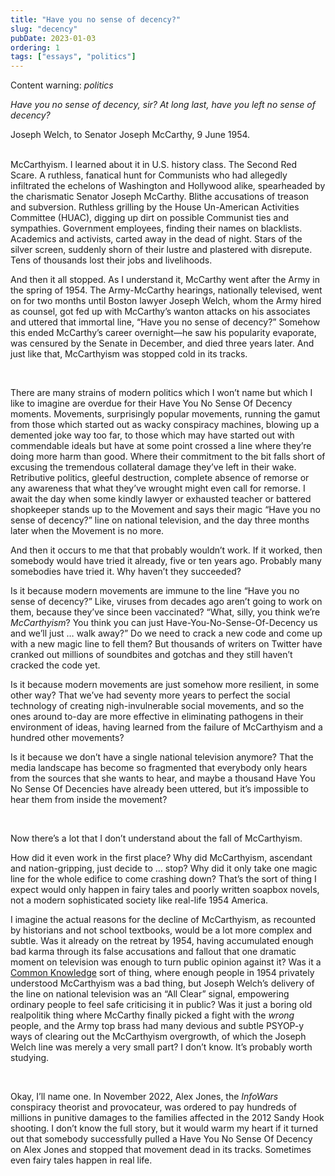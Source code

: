 ```yaml
---
title: "Have you no sense of decency?"
slug: "decency"
pubDate: 2023-01-03
ordering: 1
tags: ["essays", "politics"]
---
```


<div class="content-warning">
<span class="small-caps">Content warning</span>: <i>politics</i>
</div>

_Have you no sense of decency, sir? At long last, have you left no sense of decency?_
<div class="quote-attribution">
Joseph Welch, to Senator Joseph McCarthy, 9 June 1954.
</div>

<br />

McCarthyism. I learned about it in U.S. history class. The Second Red Scare. A ruthless, fanatical hunt for Communists who had allegedly infiltrated the echelons of Washington and Hollywood alike, spearheaded by the charismatic Senator Joseph McCarthy. Blithe accusations of treason and subversion. Ruthless grilling by the House Un-American Activities Committee (HUAC), digging up dirt on possible Communist ties and sympathies. Government employees, finding their names on blacklists. Academics and activists, carted away in the dead of night. Stars of the silver screen, suddenly shorn of their lustre and plastered with disrepute. Tens of thousands lost their jobs and livelihoods. 

And then it all stopped. As I understand it, McCarthy went after the Army in the spring of 1954. The Army-McCarthy hearings, nationally televised, went on for two months until Boston lawyer Joseph Welch, whom the Army hired as counsel, got fed up with McCarthy’s wanton attacks on his associates and uttered that immortal line, “Have you no sense of decency?” Somehow this ended McCarthy’s career overnight—he saw his popularity evaporate, was censured by the Senate in December, and died three years later. And just like that, McCarthyism was stopped cold in its tracks.

<br />

There are many strains of modern politics which I won’t name but which I like to imagine are overdue for their Have You No Sense Of Decency moments. Movements, surprisingly popular movements, running the gamut from those which started out as wacky conspiracy machines, blowing up a demented joke way too far, to those which may have started out with commendable ideals but have at some point crossed a line where they’re doing more harm than good. Where their commitment to the bit falls short of excusing the tremendous collateral damage they’ve left in their wake. Retributive politics, gleeful destruction, complete absence of remorse or any awareness that what they’ve wrought might even call for remorse. I await the day when some kindly lawyer or exhausted teacher or battered shopkeeper stands up to the Movement and says their magic “Have you no sense of decency?” line on national television, and the day three months later when the Movement is no more.

And then it occurs to me that that probably wouldn’t work. If it worked, then somebody would have tried it already, five or ten years ago. Probably many somebodies have tried it. Why haven’t they succeeded?

Is it because modern movements are immune to the line “Have you no sense of decency?” Like, viruses from decades ago aren’t going to work on them, because they’ve since been vaccinated? “What, silly, you think we’re _McCarthyism_? You think you can just Have-You-No-Sense-Of-Decency us and we’ll just … walk away?” Do we need to crack a new code and come up with a new magic line to fell them? But thousands of writers on Twitter have cranked out millions of soundbites and gotchas and they still haven’t cracked the code yet.

Is it because modern movements are just somehow more resilient, in some other way? That we’ve had seventy more years to perfect the social technology of creating nigh-invulnerable social movements, and so the ones around to-day are more effective in eliminating pathogens in their environment of ideas, having learned from the failure of McCarthyism and a hundred other movements?

Is it because we don’t have a single national television anymore? That the media landscape has become so fragmented that everybody only hears from the sources that she wants to hear, and maybe a thousand Have You No Sense Of Decencies have already been uttered, but it’s impossible to hear them from inside the movement?
	
<br />

Now there’s a lot that I don’t understand about the fall of McCarthyism.

How did it even work in the first place? Why did McCarthyism, ascendant and nation-gripping, just decide to … stop? Why did it only take one magic line for the whole edifice to come crashing down? That’s the sort of thing I expect would only happen in fairy tales and poorly written soapbox novels, not a modern sophisticated society like real-life 1954 America.

I imagine the actual reasons for the decline of McCarthyism, as recounted by historians and not school textbooks, would be a lot more complex and subtle. Was it already on the retreat by 1954, having accumulated enough bad karma through its false accusations and fallout that one dramatic moment on television was enough to turn public opinion against it? Was it a [Common Knowledge](https://en.wikipedia.org/wiki/Common_knowledge_(logic)) sort of thing, where enough people in 1954 privately understood McCarthyism was a bad thing, but Joseph Welch’s delivery of the line on national television was an “All Clear” signal, empowering ordinary people to feel safe criticising it in public? Was it just a boring old realpolitik thing where McCarthy finally picked a fight with the _wrong_ people, and the Army top brass had many devious and subtle PSYOP-y ways of clearing out the McCarthyism overgrowth, of which the Joseph Welch line was merely a very small part? I don’t know. It’s probably worth studying.

<br />
	
Okay, I’ll name one. In November 2022, Alex Jones, the _InfoWars_ conspiracy theorist and provocateur, was ordered to pay hundreds of millions in punitive damages to the families affected in the 2012 Sandy Hook shooting. I don’t know the full story, but it would warm my heart if it turned out that somebody successfully pulled a Have You No Sense Of Decency on Alex Jones and stopped that movement dead in its tracks. Sometimes even fairy tales happen in real life.